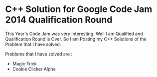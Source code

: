 # C++ Solution for Google Code Jam 2014 Qualification Round

This Year's Code Jam was very Interesting. Well I am Qualified and Qualification Round is Over. So I am Posting my C++ Solutions of the Problem that I have solved.

Problems that I have solved  are : 

* Magic Trick
* Cookie Clicker Alpha